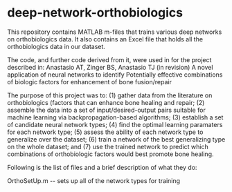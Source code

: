 # deep-network-orthobiologics

This repository contains MATLAB m-files that trains various deep networks on orthobiologics data. 
It also contains an Excel file that holds all the orthobiologics data in our dataset. 

The code, and further code derived from it, were used in for the project described in:
Anastasio AT, Zinger BS, Anastasio TJ (in revision) A novel application of neural networks to identify Potentially effective combinations of biologic factors for enhancement of bone fusion/repair

The purpose of this project was to: (1) gather data from the literature on orthobiologics (factors that can enhance bone healing and repair; (2) assemble the data into a set of input/desired-output pairs suitable for machine learning via backpropagation-based algorithms; (3) establish a set of candidate neural network types; (4) find the optimal learning paramaters for each network type; (5) assess the ability of each network type to generalize over the dataset; (6) train a network of the best generalizing type on the whole dataset; and (7) use the trained network to predict which combinations of orthobiologic factors would best promote bone healing. 

Following is the list of files and a brief description of what they do:

OrthoSetUp.m  -- sets up all of the network types for training

